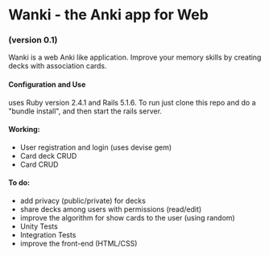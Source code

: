 # Wanki - the Anki app for Web
### (version 0.1)

Wanki is a web Anki like application. Improve your memory skills by creating decks with association cards.


#### Configuration and Use

uses Ruby version 2.4.1 and Rails 5.1.6.
To run just clone this repo and do a "bundle install", and then start the rails server.

#### Working:

* User registration and login (uses devise gem)
* Card deck CRUD
* Card CRUD

#### To do:
* add privacy (public/private) for decks
* share decks among users with permissions (read/edit)
* improve the algorithm for show cards to the user (using random)
* Unity Tests
* Integration Tests
* improve the front-end (HTML/CSS) 
